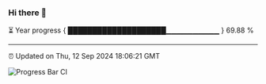 ### Hi there 👋

⏳ Year progress { ████████████████████▁▁▁▁▁▁▁▁▁▁ } 69.88 %

---

⏰ Updated on Thu, 12 Sep 2024 18:06:21 GMT

![Progress Bar CI](https://github.com/liununu/liununu/workflows/Progress%20Bar%20CI/badge.svg)
